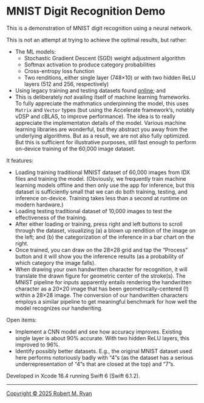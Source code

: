 # MNIST Digit Recognition Demo

This is a demonstration of MNIST digit recognition using a neural network.

This is not an attempt at trying to achieve the optimal results, but rather:

 * The ML models:
     * Stochastic Gradient Descent (SGD) weight adjustment algorithm
     * Softmax activation to produce category probabilities
     * Cross-entropy loss function
     * Two renditions, either single layer (748×10) or with two hidden ReLU layers (512 and 256, respectively)
 * Using legacy training and testing datasets found [online](https://github.com/cvdfoundation/mnist?tab=readme-ov-file#mnist); and
 * This is deliberately *not* availing itself of machine learning frameworks. To fully appreciate the mathmatics underpinning the model, this uses `Matrix` and `Vector` types (but using the Accelerate framework’s, notably vDSP and cBLAS, to improve performance). The idea is to really appreciate the implementaton details of the model. Various machine learning libraries are wonderful, but they abstract you away from the underlying algorithms. But as a result, we are not also fully optimized. But this is sufficient for illustrative purposes, still fast enough to perform on-device training of the 60,000 image dataset.

It features:

 * Loading training traditional MNIST dataset of 60,000 images from IDX files and training the model. (Obviously, we frequently train machine learning models offline and then only use the app for inference, but this dataset is sufficiently small that we can do both training, testing, and inference on-device. Training takes less than a second at runtime on modern hardware.)
 * Loading testing traditional dataset of 10,000 images to test the effectiveness of the training.
 * After either loading or training, press right and left buttons to scroll through the dataset, visualizing (a) a blown up rendition of the image on the left; and (b) the categorization of the inference in a bar chart on the right.
 * Once trained, you can draw on the 28×28 grid and tap the “Process” button and it will show you the inference results (as a probability of which category the image falls).
 * When drawing your own handwritten character for recognition, it will translate the drawn figure for geometric center of the stroke(s). The MNIST pipeline for inputs apparently entails rendering the handwritten character as a 20×20 image that has been geometrically-centered (!) within a 28×28 image. The conversion of our handwritten characters employs a similar pipeline to get meaningful benchmark for how well the model recognizes our handwriting.

Open items:

 * Implement a CNN model and see how accuracy improves. Existing single layer is about 90% accurate. With two hidden ReLU layers, this improved to 96%.
 * Identify possibly better datasets. E.g., the original MNIST dataset used here performs notoriously badly with “4”s (as the dataset has a serious underrepresentation of “4”s that are closed at the top) and “7”s.

Developed in Xcode 16.4 running Swift 6 (Swift 6.1.2).

- - -

[Copyright © 2025 Robert M. Ryan](LICENSE.md)
